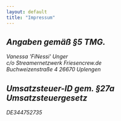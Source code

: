 ```yaml
---
layout: default
title: "Impressum"
---
```

<main class="bg-cover mt-24 transform-none md:skew-y-6" style="background-image: url({{ "/assets/images/background.webp" | relative_url }})">
	<div class="max-w-4xl mx-auto bg-transparent transform-none md:-skew-y-6 shadow-inner shadow-white">
			<section class="pt-6 pb-32 last:mb-0 bg-stone-900 text-stone-50 transform-none md:skew-y-6">
				<address class="p-12 transform-none md:-skew-y-6">
					<h2 class="underline not-italic">Angaben gemäß §5 TMG.</h2>
                    <p class="mt-2 not-italic">Vanessa 'FiNessi' Unger <br />
                        c/o Streamernetzwerk Friesencrew.de <br />
                        Buchweizenstraße 4
                        26670 Uplengen
                    </p>
                    <h2 class="mt-4 underline not-italic">Umsatzsteuer-ID gem. §27a Umsatzsteuergesetz</h2>
                    <p class="not-italic" >DE344752735</p>
				</address>
			</section>
	</div>
</main>